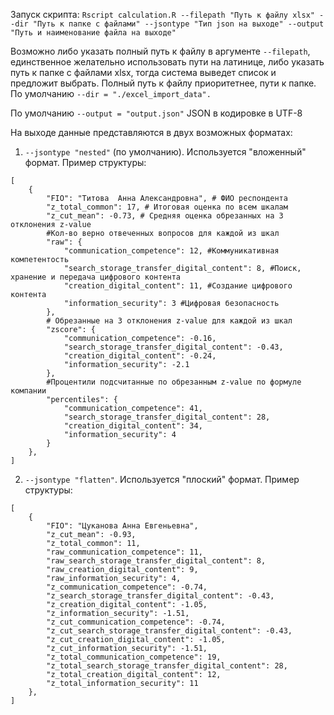Запуск скрипта:
```Rscript calculation.R --filepath "Путь к файлу xlsx" --dir "Путь к папке с файлами" --jsontype "Тип json на выходе" --output "Путь и наименование файла на выходе"```

Возможно либо указать полный путь к файлу в аргументе ```--filepath```, единственное желательно использовать пути на латинице,
либо указать путь к папке с файлами xlsx, тогда система выведет список и предложит выбрать. Полный путь к файлу приоритетнее, пути к папке.
По умолчанию ```--dir = "./excel_import_data".```

По умолчанию ```--output = "output.json"```
JSON в кодировке в UTF-8

На выходе данные представляются в двух возможных форматах:
1. ```--jsontype "nested"``` (по умолчанию). Используется "вложенный" формат. Пример структуры:
```
[
    {
        "FIO": "Титова  Анна Александровна", # ФИО респондента
        "z_total_common": 17, # Итоговая оценка по всем шкалам
        "z_cut_mean": -0.73, # Средняя оценка обрезанных на 3 отклонения z-value
        #Кол-во верно отвеченных вопросов для каждой из шкал
        "raw": {
            "communication_competence": 12, #Коммуникативная компетентость
            "search_storage_transfer_digital_content": 8, #Поиск, хранение и передача цифрового контента
            "creation_digital_content": 11, #Создание цифрового контента
            "information_security": 3 #Цифровая безопасность
        },
        # Обрезанные на 3 отклонения z-value для каждой из шкал
        "zscore": {
            "communication_competence": -0.16,
            "search_storage_transfer_digital_content": -0.43,
            "creation_digital_content": -0.24,
            "information_security": -2.1
        },
        #Процентили подсчитанные по обрезанным z-value по формуле компании
        "percentiles": {
            "communication_competence": 41,
            "search_storage_transfer_digital_content": 28,
            "creation_digital_content": 34,
            "information_security": 4
        }
    },
]
```

2. ```--jsontype "flatten"```. Используется "плоский" формат. Пример структуры:
```
[
    {
        "FIO": "Цуканова Анна Евгеньевна",
        "z_cut_mean": -0.93,
        "z_total_common": 11,
        "raw_communication_competence": 11,
        "raw_search_storage_transfer_digital_content": 8,
        "raw_creation_digital_content": 9,
        "raw_information_security": 4,
        "z_communication_competence": -0.74,
        "z_search_storage_transfer_digital_content": -0.43,
        "z_creation_digital_content": -1.05,
        "z_information_security": -1.51,
        "z_cut_communication_competence": -0.74,
        "z_cut_search_storage_transfer_digital_content": -0.43,
        "z_cut_creation_digital_content": -1.05,
        "z_cut_information_security": -1.51,
        "z_total_communication_competence": 19,
        "z_total_search_storage_transfer_digital_content": 28,
        "z_total_creation_digital_content": 12,
        "z_total_information_security": 11
    },
]
```